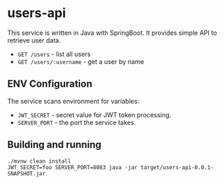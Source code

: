 # users-api
This service is written in Java with SpringBoot. It provides simple API to retrieve user data.

- `GET /users` - list all users
- `GET /users/:username` - get a user by name

## ENV  Configuration

The service scans environment for variables:
- `JWT_SECRET` - secret value for JWT token processing.
- `SERVER_PORT` - the port the service takes.

## Building and running

```
./mvnw clean install
JWT_SECRET=foo SERVER_PORT=8083 java -jar target/users-api-0.0.1-SNAPSHOT.jar
```
